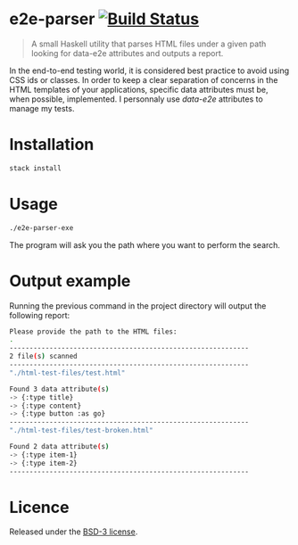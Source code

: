 # e2e-parser [![Build Status](https://travis-ci.org/yamafaktory/e2e-parser.svg?branch=master)](https://travis-ci.org/yamafaktory/e2e-parser)

> A small Haskell utility that parses HTML files under a given path looking for data-e2e attributes and outputs a report.

In the end-to-end testing world, it is considered best practice to avoid using CSS ids or classes. In order to keep a clear separation of concerns in the HTML templates of your applications, specific data attributes must be, when possible, implemented. I personnaly use *data-e2e* attributes to manage my tests.

# Installation

```bash
stack install
```

# Usage

```bash
./e2e-parser-exe
```
The program will ask you the path where you want to perform the search.

# Output example

Running the previous command in the project directory will output the following report:

```bash
Please provide the path to the HTML files:
.
------------------------------------------------------------
2 file(s) scanned
------------------------------------------------------------
"./html-test-files/test.html"

Found 3 data attribute(s)
-> {:type title}
-> {:type content}
-> {:type button :as go}
------------------------------------------------------------
"./html-test-files/test-broken.html"

Found 2 data attribute(s)
-> {:type item-1}
-> {:type item-2}
------------------------------------------------------------
```

# Licence

Released under the [BSD-3 license](https://opensource.org/licenses/BSD-3-Clause).
